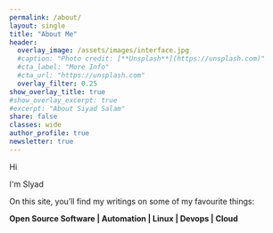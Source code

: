 ```yaml
---
permalink: /about/
layout: single
title: "About Me"
header:
  overlay_image: /assets/images/interface.jpg
  #caption: "Photo credit: [**Unsplash**](https://unsplash.com)"
  #cta_label: "More Info"
  #cta_url: "https://unsplash.com"
  overlay_filter: 0.25
show_overlay_title: true
#show_overlay_excerpt: true
#excerpt: "About Siyad Salam"
share: false
classes: wide
author_profile: true  
newsletter: true
---
```


Hi

I'm SIyad

On this site, you’ll find my writings on some of my favourite things:

<p class="notice">
  <strong>Open Source Software | Automation | Linux | Devops | Cloud </strong>
</p>



<!--
<lastBuildDate>
Last Build: {{ site.time | date_to_rfc822 }}
</lastBuildDate>
-->
